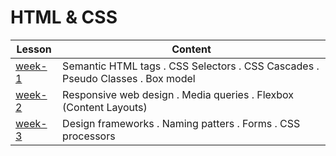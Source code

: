 # HTML & CSS

| Lesson                          | Content                                                                        |
| ------------------------------ | ------------------------------------------------------------------------------ |
| [week-1](./week-1/lesson.md) | Semantic HTML tags . CSS Selectors . CSS Cascades . Pseudo Classes . Box model |
| [week-2](./week-2/lesson.md) | Responsive web design . Media queries . Flexbox (Content Layouts)              |
| [week-3](./week-3/lesson.md) | Design frameworks . Naming patters . Forms . CSS processors                    |
